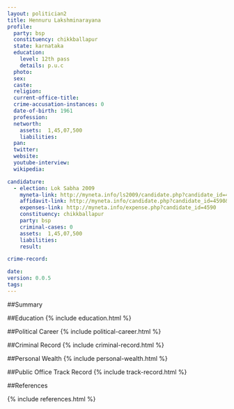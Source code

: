 ```yaml
---
layout: politician2
title: Hennuru Lakshminarayana
profile: 
  party: bsp
  constituency: chikkballapur
  state: karnataka
  education: 
    level: 12th pass
    details: p.u.c
  photo: 
  sex: 
  caste: 
  religion: 
  current-office-title: 
  crime-accusation-instances: 0
  date-of-birth: 1961
  profession: 
  networth: 
    assets:  1,45,07,500
    liabilities: 
  pan: 
  twitter: 
  website: 
  youtube-interview: 
  wikipedia: 

candidature: 
  - election: Lok Sabha 2009
    myneta-link: http://myneta.info/ls2009/candidate.php?candidate_id=4590
    affidavit-link: http://myneta.info/candidate.php?candidate_id=4590&scan=original
    expenses-link: http://myneta.info/expense.php?candidate_id=4590
    constituency: chikkballapur 
    party: bsp
    criminal-cases: 0
    assets:  1,45,07,500
    liabilities: 
    result:  

crime-record: 

date: 
version: 0.0.5
tags: 
---
```

##Summary


##Education
{% include education.html %}


##Political Career
{% include political-career.html %}


##Criminal Record
{% include criminal-record.html %}


##Personal Wealth
{% include personal-wealth.html %}


##Public Office Track Record
{% include track-record.html %}


##References


{% include references.html %}